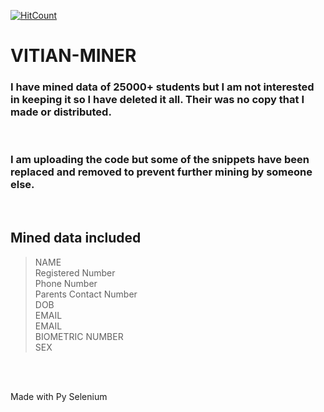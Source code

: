 [![HitCount](http://hits.dwyl.io/D-E-F-E-A-T/VITIAN-MINER.svg)](http://hits.dwyl.io/D-E-F-E-A-T/VITIAN-MINER)

# VITIAN-MINER

### I have mined data of 25000+ students but I am not interested in keeping it so I have deleted it all. Their was no copy that I made or distributed.

</br>

### I am uploading the code but some of the snippets have been replaced and removed to prevent further mining by someone else.

</br>

## Mined data included
> NAME </br>
> Registered Number </br>
> Phone Number </br>
> Parents Contact Number </br>
> DOB </br>
> EMAIL </br>
> EMAIL </br>
> BIOMETRIC NUMBER </br>
> SEX </br>

</br>
</br>

Made with Py Selenium
